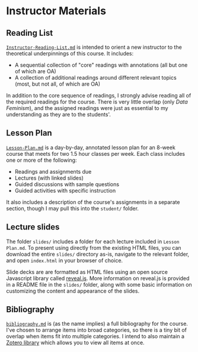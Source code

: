 # Instructor Materials

## Reading List

[`Instructor-Reading-List.md`](https://github.com/helloitsclayton/data-literacy/blob/main/instructor/Instructor-Reading-List.md) is intended to orient a new instructor to the theoretical underpinnings of this course. It includes:
- A sequential collection of "core" readings with annotations (all but one of which are OA)
- A collection of additional readings around different relevant topics (most, but not all, of which are OA)

In addition to the core sequence of readings, I strongly advise reading all of the required readings for the course. There is very little overlap (only *Data Feminism*), and the assigned readings were just as essential to my understanding as they are to the students'.

## Lesson Plan

[`Lesson-Plan.md`](https://github.com/helloitsclayton/data-literacy/blob/main/instructor/Lesson-Plan.md) is a day-by-day, annotated lesson plan for an 8-week course that meets for two 1.5 hour classes per week. Each class includes one or more of the following:
- Readings and assignments due
- Lectures (with linked slides)
- Guided discussions with sample questions
- Guided activities with specific instruction

It also includes a description of the course's assignments in a separate section, though I may pull this into the `student/` folder.

## Lecture slides

The folder `slides/` includes a folder for each lecture included in `Lesson Plan.md`. To present using directly from the existing HTML files, you can download the entire `slides/` directory as-is, navigate to the relevant folder, and open `index.html` in your browser of choice.

Slide decks are are formatted as HTML files using an open source Javascript library called [reveal.js](https://github.com/hakimel/reveal.js). More information on reveal.js is provided in a README file in the `slides/` folder, along with some basic information on customizing the content and appearance of the slides.

## Bibliography

[`bibliography.md`](https://github.com/helloitsclayton/data-literacy/blob/main/instructor/bibliography.md) is (as the name implies) a full bibliography for the course. I've chosen to arrange items into broad categories, so there is a tiny bit of overlap when items fit into multiple categories. I intend to also maintain a [Zotero library](https://www.zotero.org/groups/5508994/datalitcourse/library) which allows you to view all items at once.